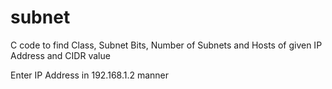 # subnet
C code to find Class, Subnet Bits, Number of Subnets and Hosts of given IP Address and CIDR value

Enter IP Address in 192.168.1.2 manner
